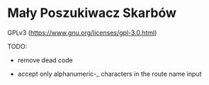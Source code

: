 # Mały Poszukiwacz Skarbów

GPLv3 (https://www.gnu.org/licenses/gpl-3.0.html)

TODO:

- remove dead code

- accept only alphanumeric-_ characters in the route name input

